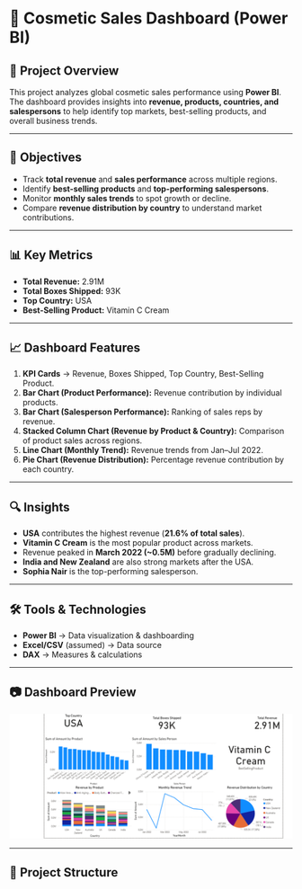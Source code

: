 # 💄 Cosmetic Sales Dashboard (Power BI)

## 📌 Project Overview
This project analyzes global cosmetic sales performance using **Power BI**.  
The dashboard provides insights into **revenue, products, countries, and salespersons** to help identify top markets, best-selling products, and overall business trends.  

---

## 🎯 Objectives
- Track **total revenue** and **sales performance** across multiple regions.  
- Identify **best-selling products** and **top-performing salespersons**.  
- Monitor **monthly sales trends** to spot growth or decline.  
- Compare **revenue distribution by country** to understand market contributions.  

---

## 📊 Key Metrics
- **Total Revenue:** 2.91M  
- **Total Boxes Shipped:** 93K  
- **Top Country:** USA  
- **Best-Selling Product:** Vitamin C Cream  

---

## 📈 Dashboard Features
1. **KPI Cards** → Revenue, Boxes Shipped, Top Country, Best-Selling Product.  
2. **Bar Chart (Product Performance):** Revenue contribution by individual products.  
3. **Bar Chart (Salesperson Performance):** Ranking of sales reps by revenue.  
4. **Stacked Column Chart (Revenue by Product & Country):** Comparison of product sales across regions.  
5. **Line Chart (Monthly Trend):** Revenue trends from Jan–Jul 2022.  
6. **Pie Chart (Revenue Distribution):** Percentage revenue contribution by each country.  

---

## 🔍 Insights
- **USA** contributes the highest revenue (**21.6% of total sales**).  
- **Vitamin C Cream** is the most popular product across markets.  
- Revenue peaked in **March 2022 (~0.5M)** before gradually declining.  
- **India and New Zealand** are also strong markets after the USA.  
- **Sophia Nair** is the top-performing salesperson.  

---

## 🛠 Tools & Technologies
- **Power BI** → Data visualization & dashboarding  
- **Excel/CSV** (assumed) → Data source  
- **DAX** → Measures & calculations  

---

## 📷 Dashboard Preview
![Cosmetic Sales Dashboard](Cosmetic-Sales-Dashboard/images/dashboard_screenshot.png)



 

---

## 📂 Project Structure
